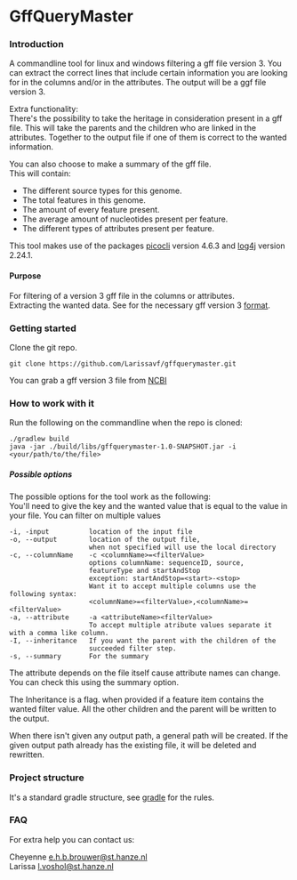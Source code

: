 # GffQueryMaster
### Introduction
A commandline tool for linux and windows filtering a gff file version 3.
You can extract the correct lines that include certain information you are looking
for in the columns and/or in the attributes. The output will be a ggf file version 3.  

Extra functionality:  
There's the possibility to take the heritage in consideration present in a gff file.
This will take the parents and the children who are linked in the attributes. Together 
to the output file if one of them is correct to the wanted information.

You can also choose to make a summary of the gff file.  
This will contain:
- The different source types for this genome.
- The total features in this genome.
- The amount of every feature present.
- The average amount of nucleotides present per feature.
- The different types of attributes present per feature.

This tool makes use of the packages [picocli](https://picocli.info/) version 4.6.3 and [log4j](https://logging.apache.org/log4j/2.x/index.html) version 2.24.1.

#### Purpose
For filtering of a version 3 gff file in the columns or attributes.   
Extracting the wanted data. See for the necessary gff version 3 [format](https://www.ensembl.org/info/website/upload/gff.html?redirect=no).

### Getting started
Clone the git repo.

```
git clone https://github.com/Larissavf/gffquerymaster.git
```
You can grab a gff version 3 file from [NCBI](https://www.ncbi.nlm.nih.gov/datasets/)

### How to work with it
Run the following on the commandline when the repo is cloned:

```
./gradlew build
java -jar ./build/libs/gffquerymaster-1.0-SNAPSHOT.jar -i <your/path/to/the/file>
```
##### Possible options
The possible options for the tool work as the following:  
You'll need to give the key and the wanted value that is equal to the value in your file.
You can filter on multiple values

    -i, -input          location of the input file
    -o, --output        location of the output file, 
                        when not specified will use the local directory
    -c, --columnName    -c <columnName>=<filterValue>
                        options columnName: sequenceID, source, 
                        featureType and startAndStop
                        exception: startAndStop=<start>-<stop>
                        Want it to accept multiple columns use the following syntax: 
                        <columnName>=<filterValue>,<columnName>=<filterValue>
    -a, --attribute     -a <attributeName><filterValue>  
                        To accept multiple atribute values separate it with a comma like column.
    -I, --inheritance   If you want the parent with the children of the 
                        succeeded filter step.
    -s, --summary       For the summary

The attribute depends on the file itself cause attribute names can change. You can check this
using the summary option.

The Inheritance is a flag. when provided if a feature item contains the wanted 
filter value. All the other children and the parent will be written to the output.

When there isn't given any output path, a general path will be created.
If the given output path already has the existing file, it will be deleted and rewritten.

### Project structure

It's a standard gradle structure, see [gradle](https://docs.gradle.org/current/userguide/organizing_gradle_projects.html) for the rules.

### FAQ
For extra help you can contact us:  

Cheyenne e.h.b.brouwer@st.hanze.nl  
Larissa l.voshol@st.hanze.nl

